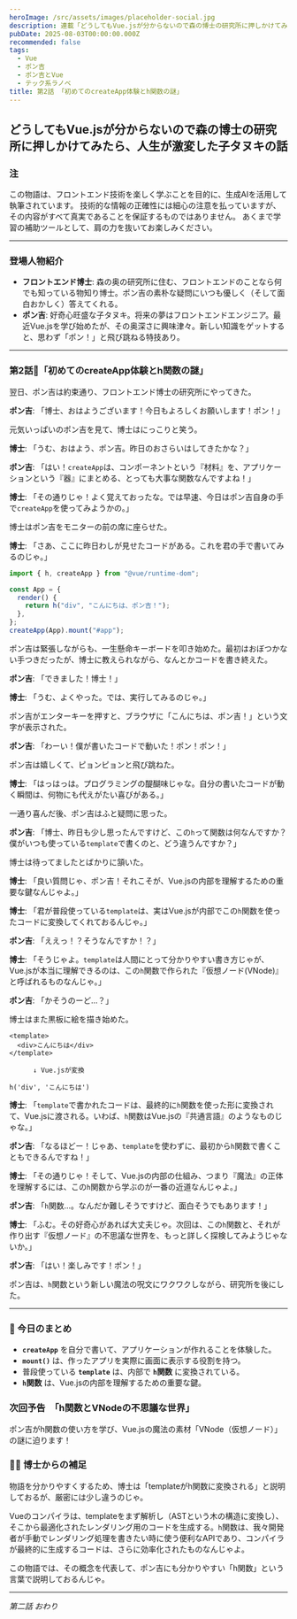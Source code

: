 ```yaml
---
heroImage: /src/assets/images/placeholder-social.jpg
description: 連載「どうしてもVue.jsが分からないので森の博士の研究所に押しかけてみたら、人生が激変した子タヌキの話」\nフロントエンドエンジニアを夢見る子タヌキ・ポン吉が、森の奥の研究所で天才博士と出会い、Vue.jsの不思議な世界に飛び込む！
pubDate: 2025-08-03T00:00:00.000Z
recommended: false
tags:
  - Vue
  - ポン吉
  - ポン吉とVue
  - テック系ラノベ
title: 第2話 「初めてのcreateApp体験とh関数の謎」
---
```


## どうしてもVue.jsが分からないので森の博士の研究所に押しかけてみたら、人生が激変した子タヌキの話

### 注

この物語は、フロントエンド技術を楽しく学ぶことを目的に、生成AIを活用して執筆されています。
技術的な情報の正確性には細心の注意を払っていますが、その内容がすべて真実であることを保証するものではありません。
あくまで学習の補助ツールとして、肩の力を抜いてお楽しみください。

---

### 登場人物紹介

*   **フロントエンド博士**: 森の奥の研究所に住む、フロントエンドのことなら何でも知っている物知り博士。ポン吉の素朴な疑問にいつも優しく（そして面白おかしく）答えてくれる。
*   **ポン吉**: 好奇心旺盛な子タヌキ。将来の夢はフロントエンドエンジニア。最近Vue.jsを学び始めたが、その奥深さに興味津々。新しい知識をゲットすると、思わず「ポン！」と飛び跳ねる特技あり。

---

### 第2話🦝「初めてのcreateApp体験とh関数の謎」

翌日、ポン吉は約束通り、フロントエンド博士の研究所にやってきた。

**ポン吉**: 「博士、おはようございます！今日もよろしくお願いします！ポン！」

元気いっぱいのポン吉を見て、博士はにっこりと笑う。

**博士**: 「うむ、おはよう、ポン吉。昨日のおさらいはしてきたかな？」

**ポン吉**: 「はい！`createApp`は、コンポーネントという『材料』を、アプリケーションという『器』にまとめる、とっても大事な関数なんですよね！」

**博士**: 「その通りじゃ！よく覚えておったな。では早速、今日はポン吉自身の手で`createApp`を使ってみようかの。」

博士はポン吉をモニターの前の席に座らせた。

**博士**: 「さあ、ここに昨日わしが見せたコードがある。これを君の手で書いてみるのじゃ。」

```javascript
import { h, createApp } from "@vue/runtime-dom";

const App = {
  render() {
    return h("div", "こんにちは、ポン吉！");
  },
};
createApp(App).mount("#app");
```

ポン吉は緊張しながらも、一生懸命キーボードを叩き始めた。最初はおぼつかない手つきだったが、博士に教えられながら、なんとかコードを書き終えた。

**ポン吉**: 「できました！博士！」

**博士**: 「うむ、よくやった。では、実行してみるのじゃ。」

ポン吉がエンターキーを押すと、ブラウザに「こんにちは、ポン吉！」という文字が表示された。

**ポン吉**: 「わーい！僕が書いたコードで動いた！ポン！ポン！」

ポン吉は嬉しくて、ピョンピョンと飛び跳ねた。

**博士**: 「はっはっは。プログラミングの醍醐味じゃな。自分の書いたコードが動く瞬間は、何物にも代えがたい喜びがある。」

一通り喜んだ後、ポン吉はふと疑問に思った。

**ポン吉**: 「博士、昨日も少し思ったんですけど、この`h`って関数は何なんですか？僕がいつも使っている`template`で書くのと、どう違うんですか？」

博士は待ってましたとばかりに頷いた。

**博士**: 「良い質問じゃ、ポン吉！それこそが、Vue.jsの内部を理解するための重要な鍵なんじゃよ。」

**博士**: 「君が普段使っている`template`は、実はVue.jsが内部でこの`h`関数を使ったコードに変換してくれておるんじゃ。」

**ポン吉**: 「ええっ！？そうなんですか！？」

**博士**: 「そうじゃよ。`template`は人間にとって分かりやすい書き方じゃが、Vue.jsが本当に理解できるのは、この`h`関数で作られた『仮想ノード(VNode)』と呼ばれるものなんじゃ。」

**ポン吉**: 「かそうのーど...？」

博士はまた黒板に絵を描き始めた。

```
<template>
  <div>こんにちは</div>
</template>

      ↓ Vue.jsが変換

h('div', 'こんにちは')
```

**博士**: 「`template`で書かれたコードは、最終的に`h`関数を使った形に変換されて、Vue.jsに渡される。いわば、`h`関数はVue.jsの『共通言語』のようなものじゃな。」

**ポン吉**: 「なるほどー！じゃあ、`template`を使わずに、最初から`h`関数で書くこともできるんですね！」

**博士**: 「その通りじゃ！そして、Vue.jsの内部の仕組み、つまり『魔法』の正体を理解するには、この`h`関数から学ぶのが一番の近道なんじゃよ。」

**ポン吉**: 「`h`関数...。なんだか難しそうですけど、面白そうでもあります！」

**博士**: 「ふむ。その好奇心があれば大丈夫じゃ。次回は、この`h`関数と、それが作り出す『仮想ノード』の不思議な世界を、もっと詳しく探検してみようじゃないか。」

**ポン吉**: 「はい！楽しみです！ポン！」

ポン吉は、`h`関数という新しい魔法の呪文にワクワクしながら、研究所を後にした。

---

### **🌟 今日のまとめ**

- **`createApp`** を自分で書いて、アプリケーションが作れることを体験した。
- **`mount()`** は、作ったアプリを実際に画面に表示する役割を持つ。
- 普段使っている **`template`** は、内部で **`h`関数** に変換されている。
- **`h`関数** は、Vue.jsの内部を理解するための重要な鍵。

### **次回予告　「h関数とVNodeの不思議な世界」**  

ポン吉がh関数の使い方を学び、Vue.jsの魔法の素材「VNode（仮想ノード）」の謎に迫ります！

###  👨‍🏫 博士からの補足

物語を分かりやすくするため、博士は「templateがh関数に変換される」と説明しておるが、厳密には少し違うのじゃ。

Vueのコンパイラは、templateをまず解析し（ASTという木の構造に変換し）、そこから最適化されたレンダリング用のコードを生成する。`h`関数は、我々開発者が手動でレンダリング処理を書きたい時に使う便利なAPIであり、コンパイラが最終的に生成するコードは、さらに効率化されたものなんじゃよ。

この物語では、その概念を代表して、ポン吉にも分かりやすい「h関数」という言葉で説明しておるんじゃ。

---
*第二話 おわり*